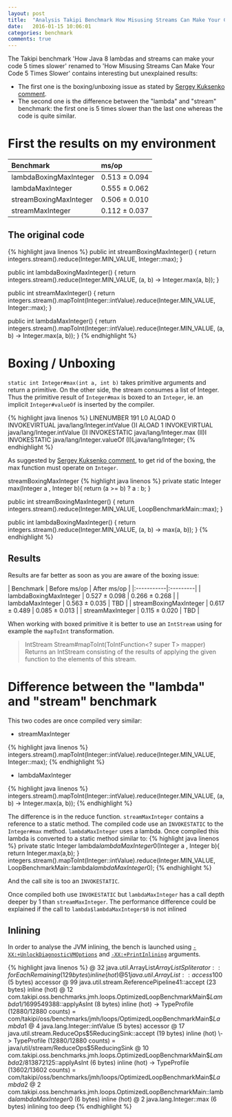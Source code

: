 ```yaml
---
layout: post
title:  "Analysis Takipi Benchmark How Misusing Streams Can Make Your Code 5 Times Slower"
date:   2016-01-15 10:06:01
categories: benchmark
comments: true
---
```


The Takipi benchmark 'How Java 8 lambdas and streams can make your code 5 times slower' renamed to 'How Misusing Streams Can Make Your Code 5 Times Slower' contains interesting
but unexplained results:

* The first one is the boxing/unboxing issue as stated by [Sergey Kuksenko comment](http://blog.takipi.com/benchmark-how-java-8-lambdas-and-streams-can-make-your-code-5-times-slower/#comment-2377268130).
* The second one is the difference between the "lambda" and "stream" benchmark: the first one is 5 times slower than the last one whereas the code is quite similar.



<!--more-->


# First the results on my environment
 

| Benchmark  | ms/op   |
|:-----------|:---------|
| lambdaBoxingMaxInteger  | 0.513 ± 0.094  |
| lambdaMaxInteger        | 0.555 ± 0.062  |
| streamBoxingMaxInteger  | 0.506 ± 0.010  |
| streamMaxInteger        | 0.112 ± 0.037  |

 
## The original code
  
{% highlight java linenos %}
public int streamBoxingMaxInteger() {
    return integers.stream().reduce(Integer.MIN_VALUE, Integer::max);
}

public int lambdaBoxingMaxInteger() {
    return integers.stream().reduce(Integer.MIN_VALUE, (a, b) -> Integer.max(a, b));
}

public int streamMaxInteger() {
    return integers.stream().mapToInt(Integer::intValue).reduce(Integer.MIN_VALUE, Integer::max);
}
	
public int lambdaMaxInteger() {
    return integers.stream().mapToInt(Integer::intValue).reduce(Integer.MIN_VALUE, (a, b) -> Integer.max(a, b));
}
{% endhighlight %} 
   

  


# Boxing / Unboxing

`static int Integer#max(int a, int b)` takes primitive arguments and return a primitive. 
On the other side, the stream consumes a list of Integer. Thus the primitive result of `Integer#max` is boxed to an `Integer`, ie. an implicit 
`Integer#valueOf` is inserted by the compiler.  

{% highlight java linenos %}
    LINENUMBER 191 L0
    ALOAD 0
    INVOKEVIRTUAL java/lang/Integer.intValue ()I
    ALOAD 1
    INVOKEVIRTUAL java/lang/Integer.intValue ()I
    INVOKESTATIC java/lang/Integer.max (II)I
    INVOKESTATIC java/lang/Integer.valueOf (I)Ljava/lang/Integer;
{% endhighlight %} 


As suggested by [Sergey Kuksenko comment](http://blog.takipi.com/benchmark-how-java-8-lambdas-and-streams-can-make-your-code-5-times-slower/#comment-2377268130), to get rid of the
 boxing, the max function must operate on `Integer`.
 
streamBoxingMaxInteger 
{% highlight java linenos %}
private static Integer max(Integer a , Integer b){
    return (a >= b) ? a : b;
}

public int streamBoxingMaxInteger() {
    return integers.stream().reduce(Integer.MIN_VALUE, LoopBenchmarkMain::max);
}

public int lambdaBoxingMaxInteger() {
    return integers.stream().reduce(Integer.MIN_VALUE, (a, b) -> max(a, b));
}
{% endhighlight %} 


## Results

Results are far better as soon as you are aware of the boxing issue:

| Benchmark  | Before ms/op   | After ms/op |
|:-----------|:---------|
| lambdaBoxingMaxInteger  | 0.527 ± 0.098 | 0.266 ± 0.268 |
| lambdaMaxInteger        | 0.563 ± 0.035 | TBD | 
| streamBoxingMaxInteger  | 0.617 ± 0.489  | 0.085 ± 0.013 |
| streamMaxInteger        | 0.115 ± 0.020  | TBD |

When working with boxed primitive it is better to use an `IntStream` using for example the `mapToInt` transformation.

> IntStream Stream#mapToInt(ToIntFunction<? super T> mapper)
> Returns an IntStream consisting of the results of applying the given function to the elements of this stream.

# Difference between the "lambda" and "stream" benchmark


This two codes are once compiled very similar:

* streamMaxInteger 

{% highlight java linenos %}
 integers.stream().mapToInt(Integer::intValue).reduce(Integer.MIN_VALUE, Integer::max);
{% endhighlight %} 
* lambdaMaxInteger
 
{% highlight java linenos %}
 integers.stream().mapToInt(Integer::intValue).reduce(Integer.MIN_VALUE, (a, b) -> Integer.max(a, b));
{% endhighlight %} 


The difference is in the reduce function. `streamMaxInteger` contains a reference to a static method. The compiled code use an `INVOKESTATIC` to the `Integer#max` method. 
`lambdaMaxInteger` uses a lambda. Once compiled this lambda is converted to a static method similar to:
{% highlight java linenos %}
private static Integer lambda$lambdaMaxInteger$0(Integer a , Integer b){
    return Integer.max(a,b);
}
 integers.stream().mapToInt(Integer::intValue).reduce(Integer.MIN_VALUE, LoopBenchmarkMain::lambda$lambdaMaxInteger$0);
{% endhighlight %} 

And the call site is too an `INVOKESTATIC`.

Once compiled both use `INVOKESTATIC` but `lambdaMaxInteger` has a call depth deeper by 1 than `streamMaxInteger`. The performance difference
 could be explained if the call to `lambda$lambdaMaxInteger$0` is not inlined


## Inlining

In order to analyse the JVM inlining, the bench is launched using [`-XX:+UnlockDiagnosticVMOptions`](http://stas-blogspot.blogspot.fr/2011/07/most-complete-list-of-xx-options-for.html#UnlockDiagnosticVMOptions)
 and [`-XX:+PrintInlining`](http://stas-blogspot.blogspot.fr/2011/07/most-complete-list-of-xx-options-for.html#PrintInlining) arguments. 

{% highlight java linenos %}
@ 32   java.util.ArrayList$ArrayListSpliterator::forEachRemaining (129 bytes)   inline (hot)
  @ 51   java.util.ArrayList::access$100 (5 bytes)   accessor
  @ 99   java.util.stream.ReferencePipeline$4$1::accept (23 bytes)   inline (hot)
    @ 12   com.takipi.oss.benchmarks.jmh.loops.OptimizedLoopBenchmarkMain$$Lambda$1/1699549388::applyAsInt (8 bytes)   inline (hot)
     \-> TypeProfile (12880/12880 counts) = com/takipi/oss/benchmarks/jmh/loops/OptimizedLoopBenchmarkMain$$Lambda$1
      @ 4   java.lang.Integer::intValue (5 bytes)   accessor
    @ 17   java.util.stream.ReduceOps$5ReducingSink::accept (19 bytes)   inline (hot)
     \-> TypeProfile (12880/12880 counts) = java/util/stream/ReduceOps$5ReducingSink
      @ 10   com.takipi.oss.benchmarks.jmh.loops.OptimizedLoopBenchmarkMain$$Lambda$2/813872125::applyAsInt (6 bytes)   inline (hot)
       \-> TypeProfile (13602/13602 counts) = com/takipi/oss/benchmarks/jmh/loops/OptimizedLoopBenchmarkMain$$Lambda$2
        @ 2   com.takipi.oss.benchmarks.jmh.loops.OptimizedLoopBenchmarkMain::lambda$lambdaMaxInteger$0 (6 bytes)   inline (hot)
          @ 2   java.lang.Integer::max (6 bytes)   inlining too deep
{% endhighlight %} 




